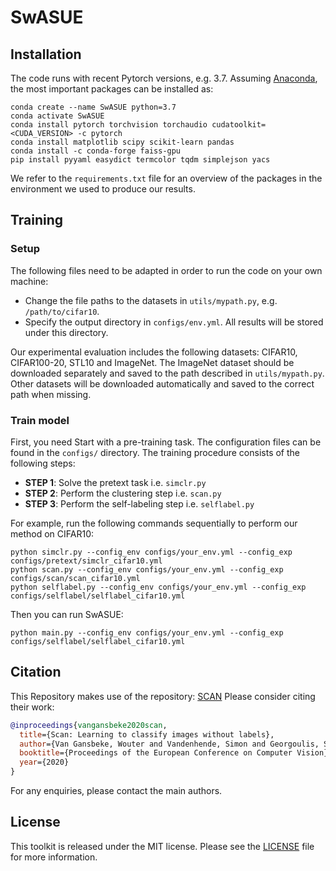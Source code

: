 # SwASUE



## Installation
The code runs with recent Pytorch versions, e.g. 3.7. 
Assuming [Anaconda](https://docs.anaconda.com/anaconda/install/), the most important packages can be installed as:
```shell
conda create --name SwASUE python=3.7
conda activate SwASUE
conda install pytorch torchvision torchaudio cudatoolkit=<CUDA_VERSION> -c pytorch
conda install matplotlib scipy scikit-learn pandas
conda install -c conda-forge faiss-gpu
pip install pyyaml easydict termcolor tqdm simplejson yacs
```
We refer to the `requirements.txt` file for an overview of the packages in the environment we used to produce our results.

## Training

### Setup
The following files need to be adapted in order to run the code on your own machine:
- Change the file paths to the datasets in `utils/mypath.py`, e.g. `/path/to/cifar10`.
- Specify the output directory in `configs/env.yml`. All results will be stored under this directory. 

Our experimental evaluation includes the following datasets: CIFAR10, CIFAR100-20, STL10 and ImageNet. The ImageNet dataset should be downloaded separately and saved to the path described in `utils/mypath.py`. Other datasets will be downloaded automatically and saved to the correct path when missing.

### Train model
First, you need Start with a pre-training task. The configuration files can be found in the `configs/` directory. The training procedure consists of the following steps:
- __STEP 1__: Solve the pretext task i.e. `simclr.py`
- __STEP 2__: Perform the clustering step i.e. `scan.py`
- __STEP 3__: Perform the self-labeling step i.e. `selflabel.py`

For example, run the following commands sequentially to perform our method on CIFAR10:
```shell
python simclr.py --config_env configs/your_env.yml --config_exp configs/pretext/simclr_cifar10.yml
python scan.py --config_env configs/your_env.yml --config_exp configs/scan/scan_cifar10.yml
python selflabel.py --config_env configs/your_env.yml --config_exp configs/selflabel/selflabel_cifar10.yml
```
Then you can run SwASUE:
```shell
python main.py --config_env configs/your_env.yml --config_exp configs/selflabel/selflabel_cifar10.yml
```


## Citation

This Repository makes use of the repository: [SCAN](https://github.com/wvangansbeke/Unsupervised-Classification) Please consider citing their work:

```bibtex
@inproceedings{vangansbeke2020scan,
  title={Scan: Learning to classify images without labels},
  author={Van Gansbeke, Wouter and Vandenhende, Simon and Georgoulis, Stamatios and Proesmans, Marc and Van Gool, Luc},
  booktitle={Proceedings of the European Conference on Computer Vision},
  year={2020}
}

```
For any enquiries, please contact the main authors.

## License

This toolkit is released under the MIT license. Please see the [LICENSE](https://github.com/JiachengLiu00/SwASUE/blob/main/LICENSE) file for more information.


